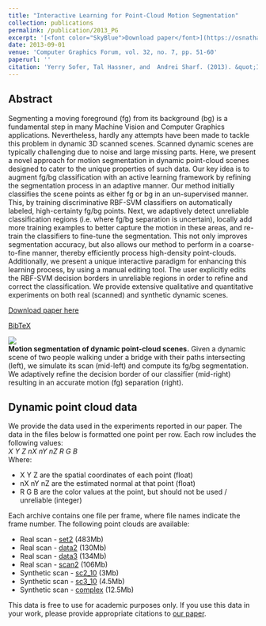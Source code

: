 ```yaml
---
title: "Interactive Learning for Point-Cloud Motion Segmentation"
collection: publications
permalink: /publication/2013_PG
excerpt: '[<font color="SkyBlue">Download paper</font>](https://osnathassner.github.io/talhassner/projects/PG/pg13_SoferHassnerSharf.pdf)'
date: 2013-09-01
venue: 'Computer Graphics Forum, vol. 32, no. 7, pp. 51-60'
paperurl: ''
citation: 'Yerry Sofer, Tal Hassner, and  Andrei Sharf. (2013). &quot;Interactive Learning for Point-Cloud Motion Segmentation.&quot; <i>Computer Graphics Forum, vol. 32, no. 7, pp. 51-60</i>.'
---
```


Abstract
------
Segmenting a moving foreground (fg) from its background (bg) is a fundamental step in many Machine Vision and Computer Graphics applications. Nevertheless, hardly any attempts have been made to tackle this problem in dynamic 3D scanned scenes. Scanned dynamic scenes are typically challenging due to noise and large missing parts. Here, we present a novel approach for motion segmentation in dynamic point-cloud scenes designed to cater to the unique properties of such data. Our key idea is to augment fg/bg classification with an active learning framework by refining the segmentation process in an adaptive manner. Our method initially classifies the scene points as either fg or bg in an un-supervised manner. This, by training discriminative RBF-SVM classifiers on automatically labeled, high-certainty fg/bg points. Next, we adaptively detect unreliable classification regions (i.e. where fg/bg separation is uncertain), locally add more training examples to better capture the motion in these areas, and re-train the classifiers to fine-tune the segmentation. This not only improves segmentation accuracy, but also allows our method to perform in a coarse-to-fine manner, thereby efficiently process high-density point-clouds. Additionally, we present a unique interactive paradigm for enhancing this learning process, by using a manual editing tool. The user explicitly edits the RBF-SVM decision borders in unreliable regions in order to refine and correct the classification. We provide extensive qualitative and quantitative experiments on both real (scanned) and synthetic dynamic scenes.

[Download paper here](https://osnathassner.github.io/talhassner/projects/PG/pg13_SoferHassnerSharf.pdf)

[BibTeX](https://osnathassner.github.io/talhassner/projects/PG/BibTeX.txt)


<img src='https://osnathassner.github.io/talhassner/projects/PG/visual.jpg'><br/>
**Motion segmentation of dynamic point-cloud scenes.** Given a dynamic scene of two people walking under a bridge with their paths intersecting (left), we simulate its scan (mid-left) and compute its fg/bg segmentation. We adaptively refine the decision border of our classifier (mid-right) resulting in an accurate motion (fg) separation (right).

Dynamic point cloud data
------
We provide the data used in the experiments reported in our paper. The data in the files below is formatted one point per row. Each row includes the following values:
<br/><i>X   Y   Z   nX   nY   nZ   R   G   B</i>
<br/>Where:
- X Y Z are the spatial coordinates of each point (float)
- nX nY nZ are the estimated normal at that point (float)
- R G B are the color values at the point, but should not be used / unreliable (integer)

Each archive contains one file per frame, where file names indicate the frame number. The following point clouds are available:
- Real scan - [set2](https://osnathassner.github.io/talhassner/projects/PG/set2.zip) (483Mb)
- Real scan - [data2](https://osnathassner.github.io/talhassner/projects/PG/data2.zip) (130Mb)
- Real scan - [data3](https://osnathassner.github.io/talhassner/projects/PG/data3.zip) (134Mb)
- Real scan - [scan2](https://osnathassner.github.io/talhassner/projects/PG/scan2.zip) (106Mb)
- Synthetic scan - [sc2_10](https://osnathassner.github.io/talhassner/projects/PG/sc2_10.zip) (3Mb)
- Synthetic scan - [sc3_10](https://osnathassner.github.io/talhassner/projects/PG/sc3_10.zip) (4.5Mb)
- Synthetic scan - [complex](https://osnathassner.github.io/talhassner/projects/PG/complex.zip) (12.5Mb)

This data is free to use for academic purposes only. If you use this data in your work, please provide appropriate citations to [our paper](https://osnathassner.github.io/talhassner/projects/PG/BibTeX.txt).
